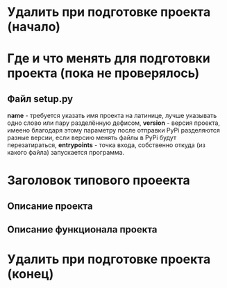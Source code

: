 # Удалить при подготовке проекта (начало)
# Где и что менять для подготовки проекта (пока не проверялось)
## Файл setup.py
**name** - требуется указать имя проекта на латинице, лучше указывать одно слово или пару разделённую дефисом, **version** - версия проекта,
имеено благодаря этому параметру после отправки PyPi разделяются разные версии, если версию менять файлы в PyPi будут перезатираться,
**entrypoints** - точка входа, собственно откуда (из какого файла) запускается программа.
# Заголовок типового проеекта
## Описание проекта

## Описание функционала проекта

# Удалить при подготовке проекта (конец)